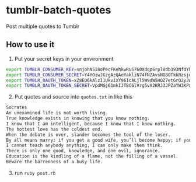 # tumblr-batch-quotes
Post multiple quotes to Tumblr

## How to use it
1. Put your secret keys in your environment
```bash
export TUMBLR_CONSUMER_KEY=snjohNSI8oPecFKehkwRuS760Xdqp6rpl8db393NfdYhahaha
export TUMBLR_CONSUMER_SECRET=Y4YOiwJGzgAzQAeYakliN74fNZAvsNO8OTkkRzsjoAflhahaha
export TUMBLR_OAUTH_TOKEN=xZ8EO6kAlzI1UkviXY96IcALjl5W9dW5HQZ7etGrQ2yJwhahaha
export TUMBLR_OAUTH_TOKEN_SECRET=VpdMGj61mkIJTBCGlVrg5vX2KRJ3JPZaYW3KPmtaJnhahaha
```
2. Put quotes and source into `quotes.txt` in like this
```txt
Socrates
An unexamined life is not worth living.
True knowledge exists in knowing that you know nothing.
I know that I am intelligent, because I know that I know nothing.
The hottest love has the coldest end.
When the debate is over, slander becomes the tool of the loser.
By all means marry: if you get a good wife, you’ll become happy; if you get a bad one, you’ll become a philosopher.
I cannot teach anybody anything, I can only make them think.
There is only one good, knowledge, and one evil, ignorance.
Education is the kindling of a flame, not the filling of a vessel.
Beware the barrenness of a busy life.
```
3. run `ruby post.rb`
